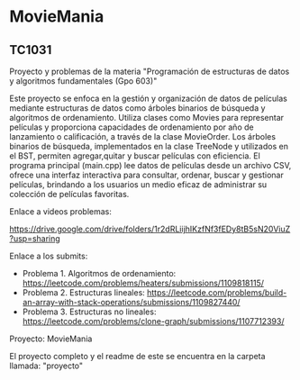 # MovieMania
## TC1031
Proyecto y problemas de la materia "Programación de estructuras de datos y algoritmos fundamentales (Gpo 603)"

Este proyecto se enfoca en la gestión y organización de datos de películas mediante estructuras de datos como árboles binarios de búsqueda y algoritmos de ordenamiento. Utiliza clases como Movies para representar películas y proporciona capacidades de ordenamiento por año de lanzamiento o calificación, a través de la clase MovieOrder. Los árboles binarios de búsqueda, implementados en la clase TreeNode y utilizados en el BST, permiten agregar,quitar y buscar películas con eficiencia. El programa principal (main.cpp) lee datos de películas desde un archivo CSV, ofrece una interfaz interactiva para consultar, ordenar, buscar y gestionar películas, brindando a los usuarios un medio eficaz de administrar su colección de películas favoritas.

Enlace a videos problemas:

https://drive.google.com/drive/folders/1r2dRLiijhIKzfNf3fEDy8tB5sN20ViuZ?usp=sharing

Enlace a los submits:
- Problema 1. Algoritmos de ordenamiento: https://leetcode.com/problems/heaters/submissions/1109818115/
- Problema 2. Estructuras lineales: https://leetcode.com/problems/build-an-array-with-stack-operations/submissions/1109827440/
- Problema 3. Estructuras no lineales: https://leetcode.com/problems/clone-graph/submissions/1107712393/

Proyecto: MovieMania

El proyecto completo y el readme de este se encuentra en la carpeta llamada: "proyecto"
